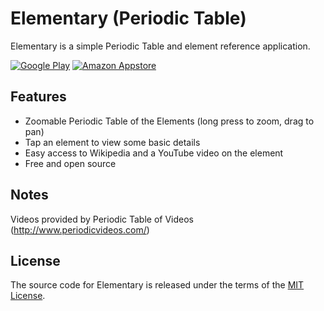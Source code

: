 # Elementary (Periodic Table)

Elementary is a simple Periodic Table and element reference application.

[![Google Play](https://raw.githubusercontent.com/ultramega/elementary/master/art/en-play-badge.png)](https://play.google.com/store/apps/details?id=com.ultramegatech.ey) [![Amazon Appstore](https://raw.githubusercontent.com/ultramega/elementary/master/art/en-amazon-badge.png)](http://www.amazon.com/gp/mas/dl/android?p=com.ultramegatech.ey)

## Features

- Zoomable Periodic Table of the Elements (long press to zoom, drag to pan)
- Tap an element to view some basic details
- Easy access to Wikipedia and a YouTube video on the element
- Free and open source

## Notes

Videos provided by Periodic Table of Videos (http://www.periodicvideos.com/)

## License

The source code for Elementary is released under the terms of the [MIT License](http://sguidetti.mit-license.org/).

